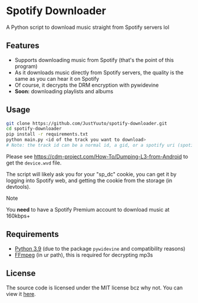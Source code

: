 # Spotify Downloader

A Python script to download music straight from Spotify servers lol

## Features

- Supports downloading music from Spotify (that's the point of this program)
- As it downloads music directly from Spotify servers, the quality is the same as you can hear it on Spotify
- Of course, it decrypts the DRM encryption with pywidevine
- **Soon:** downloading playlists and albums

## Usage

```bash
git clone https://github.com/JustYuuto/spotify-downloader.git
cd spotify-downloader
pip install -r requirements.txt
python main.py <id of the track you want to download>
# Note: the track id can be a normal id, a gid, or a spotify uri (spotify:track:xxxxxx....)
```

Please see https://cdm-project.com/How-To/Dumping-L3-from-Android to get the `device.wvd` file.

The script will likely ask you for your "sp_dc" cookie, you can get it by logging into Spotify web, and getting the cookie from the storage (in devtools).

> [!NOTE]
> You **need** to have a Spotify Premium account to download music at 160kbps+

## Requirements

- [Python 3.9](https://www.python.org/downloads/release/python-390/) (due to the package `pywidevine` and compatibility reasons)
- [FFmpeg](https://www.ffmpeg.org/download.html) (in ur path), this is required for decrypting mp3s


## License

The source code is licensed under the MIT license bcz why not. You can view it [here](LICENSE.txt).
